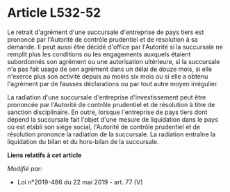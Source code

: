 # Article L532-52

Le retrait d'agrément d'une succursale d'entreprise de pays tiers est prononcé par l'Autorité de contrôle prudentiel et de
résolution à sa demande. Il peut aussi être décidé d'office par l'Autorité si la succursale ne remplit plus les conditions ou
les engagements auxquels étaient subordonnés son agrément ou une autorisation ultérieure, si la succursale n'a pas fait usage
de son agrément dans un délai de douze mois, si elle n'exerce plus son activité depuis au moins six mois ou si elle a obtenu
l'agrément par de fausses déclarations ou par tout autre moyen irrégulier.

La radiation d'une succursale d'entreprise d'investissement peut être prononcée par l'Autorité de contrôle prudentiel et de
résolution à titre de sanction disciplinaire. En outre, lorsque l'entreprise de pays tiers dont dépend la succursale fait
l'objet d'une mesure de liquidation dans le pays où est établi son siège social, l'Autorité de contrôle prudentiel et de
résolution prononce la radiation de la succursale. La radiation entraîne la liquidation du bilan et du hors-bilan de la
succursale.

**Liens relatifs à cet article**

_Modifié par_:

  - Loi n°2019-486 du 22 mai 2019 - art. 77 (V)
